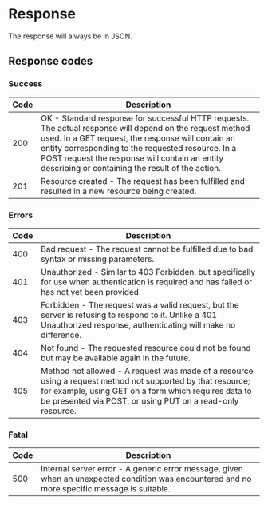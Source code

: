 # Response

The response will always be in JSON.

## Response codes

### Success

Code | Description
---- | -----------
200 | OK - Standard response for successful HTTP requests. The actual response will depend on the request method used. In a GET request, the response will contain an entity corresponding to the requested resource. In a POST request the response will contain an entity describing or containing the result of the action.
201 | Resource created - The request has been fulfilled and resulted in a new resource being created.

### Errors

Code | Description
---- | -----------
400 | Bad request - The request cannot be fulfilled due to bad syntax or missing parameters.
401 | Unauthorized - Similar to 403 Forbidden, but specifically for use when authentication is required and has failed or has not yet been provided.
403 | Forbidden - The request was a valid request, but the server is refusing to respond to it. Unlike a 401 Unauthorized response, authenticating will make no difference.
404 | Not found - The requested resource could not be found but may be available again in the future.
405 | Method not allowed - A request was made of a resource using a request method not supported by that resource; for example, using GET on a form which requires data to be presented via POST, or using PUT on a read-only resource.

### Fatal

Code | Description
---- | -----------
500 | Internal server error - A generic error message, given when an unexpected condition was encountered and no more specific message is suitable.
